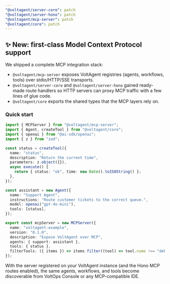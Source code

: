 ```yaml
---
"@voltagent/server-core": patch
"@voltagent/server-hono": patch
"@voltagent/mcp-server": patch
"@voltagent/core": patch
---
```


## ✨ New: first-class Model Context Protocol support

We shipped a complete MCP integration stack:

- `@voltagent/mcp-server` exposes VoltAgent registries (agents, workflows, tools) over stdio/HTTP/SSE transports.
- `@voltagent/server-core` and `@voltagent/server-hono` gained ready-made route handlers so HTTP servers can proxy MCP traffic with a few lines of glue code.
- `@voltagent/core` exports the shared types that the MCP layers rely on.

### Quick start

```ts title="src/mcp/server.ts"
import { MCPServer } from "@voltagent/mcp-server";
import { Agent, createTool } from "@voltagent/core";
import { openai } from "@ai-sdk/openai";
import { z } from "zod";

const status = createTool({
  name: "status",
  description: "Return the current time",
  parameters: z.object({}),
  async execute() {
    return { status: "ok", time: new Date().toISOString() };
  },
});

const assistant = new Agent({
  name: "Support Agent",
  instructions: "Route customer tickets to the correct queue.",
  model: openai("gpt-4o-mini"),
  tools: [status],
});

export const mcpServer = new MCPServer({
  name: "voltagent-example",
  version: "0.1.0",
  description: "Expose VoltAgent over MCP",
  agents: { support: assistant },
  tools: { status },
  filterTools: ({ items }) => items.filter((tool) => tool.name !== "debug"),
});
```

With the server registered on your VoltAgent instance (and the Hono MCP routes enabled), the same agents, workflows, and tools become discoverable from VoltOps Console or any MCP-compatible IDE.
